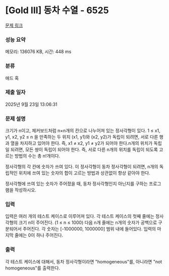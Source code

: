 # [Gold III] 동차 수열 - 6525 

[문제 링크](https://www.acmicpc.net/problem/6525) 

### 성능 요약

메모리: 136076 KB, 시간: 448 ms

### 분류

애드 혹

### 제출 일자

2025년 9월 23일 13:06:31

### 문제 설명

<p>크기가 n이고, 체커보드처럼 n×n개의 칸으로 나누어져 있는 정사각형이 있다. 1 ≤ x1, y1, x2, y2 ≤ n 을 만족하는 두 위치 (x1, y1)와 (x2, y2)가 독립이 되려면, 서로 다른 행과 열을 차지하고 있어야 한다. 즉, x1 ≠ x2, y1 ≠ y2가 되어야 한다.n개의 위치가 독립일 되려면, 모든 쌍이 독립이 되어야 한다. 즉, 서로 다른 n개의 위치를 독립이 되도록 고르는 방법의 수는 총 n!개이다.</p>

<p>정사각형의 각 칸에 숫자가 쓰여 있다. 이 정사각형이 동차 정사각형이 되려면, n개의 독립적인 위치에 쓰여 있는 숫자의 합이 고르는 방법과 상관없이 항상 같아야 한다.</p>

<p>정사각형에 쓰여 있는 숫자가 주어졌을 때, 동차 정사각형인지 아닌지를 구하는 프로그램을 작성하시오.</p>

### 입력 

 <p>입력은 여러 개의 테스트 케이스로 이루어져 있다. 각 테스트 케이스의 첫째 줄에는 정사각형의 크기 n이 주어진다. (1 ≤ n ≤ 1000) 다음 n개 줄에는 n개의 숫자가 공백으로 구분되어서 주어진다. 각 숫자는 [-1000000, 1000000] 범위 내에 들어있다. 입력의 마지막 줄에는 0이 하나 주어진다.</p>

### 출력 

 <p>각 테스트 케이스에 대해서, 동차 정사각형이라면 "homogeneous"를, 아니라면 "not homogeneous"를 출력한다.</p>

